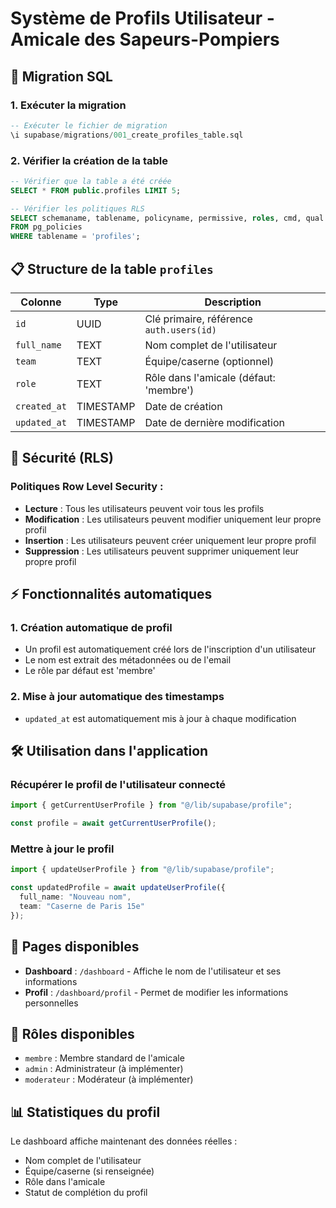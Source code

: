 # Système de Profils Utilisateur - Amicale des Sapeurs-Pompiers

## 🚀 Migration SQL

### 1. Exécuter la migration
```sql
-- Exécuter le fichier de migration
\i supabase/migrations/001_create_profiles_table.sql
```

### 2. Vérifier la création de la table
```sql
-- Vérifier que la table a été créée
SELECT * FROM public.profiles LIMIT 5;

-- Vérifier les politiques RLS
SELECT schemaname, tablename, policyname, permissive, roles, cmd, qual 
FROM pg_policies 
WHERE tablename = 'profiles';
```

## 📋 Structure de la table `profiles`

| Colonne | Type | Description |
|---------|------|-------------|
| `id` | UUID | Clé primaire, référence `auth.users(id)` |
| `full_name` | TEXT | Nom complet de l'utilisateur |
| `team` | TEXT | Équipe/caserne (optionnel) |
| `role` | TEXT | Rôle dans l'amicale (défaut: 'membre') |
| `created_at` | TIMESTAMP | Date de création |
| `updated_at` | TIMESTAMP | Date de dernière modification |

## 🔐 Sécurité (RLS)

### Politiques Row Level Security :
- **Lecture** : Tous les utilisateurs peuvent voir tous les profils
- **Modification** : Les utilisateurs peuvent modifier uniquement leur propre profil
- **Insertion** : Les utilisateurs peuvent créer uniquement leur propre profil
- **Suppression** : Les utilisateurs peuvent supprimer uniquement leur propre profil

## ⚡ Fonctionnalités automatiques

### 1. Création automatique de profil
- Un profil est automatiquement créé lors de l'inscription d'un utilisateur
- Le nom est extrait des métadonnées ou de l'email
- Le rôle par défaut est 'membre'

### 2. Mise à jour automatique des timestamps
- `updated_at` est automatiquement mis à jour à chaque modification

## 🛠️ Utilisation dans l'application

### Récupérer le profil de l'utilisateur connecté
```typescript
import { getCurrentUserProfile } from "@/lib/supabase/profile";

const profile = await getCurrentUserProfile();
```

### Mettre à jour le profil
```typescript
import { updateUserProfile } from "@/lib/supabase/profile";

const updatedProfile = await updateUserProfile({
  full_name: "Nouveau nom",
  team: "Caserne de Paris 15e"
});
```

## 📱 Pages disponibles

- **Dashboard** : `/dashboard` - Affiche le nom de l'utilisateur et ses informations
- **Profil** : `/dashboard/profil` - Permet de modifier les informations personnelles

## 🔧 Rôles disponibles

- `membre` : Membre standard de l'amicale
- `admin` : Administrateur (à implémenter)
- `moderateur` : Modérateur (à implémenter)

## 📊 Statistiques du profil

Le dashboard affiche maintenant des données réelles :
- Nom complet de l'utilisateur
- Équipe/caserne (si renseignée)
- Rôle dans l'amicale
- Statut de complétion du profil

